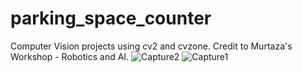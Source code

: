 # parking_space_counter
Computer Vision projects using cv2 and cvzone. Credit to Murtaza's Workshop - Robotics and AI.
![Capture2](https://user-images.githubusercontent.com/8805744/199770320-f1dc56f3-f275-400f-9351-70d4553d665b.PNG)
![Capture1](https://user-images.githubusercontent.com/8805744/199770353-9938e183-20d1-4d6d-bbd5-f34fd402f78f.PNG)
